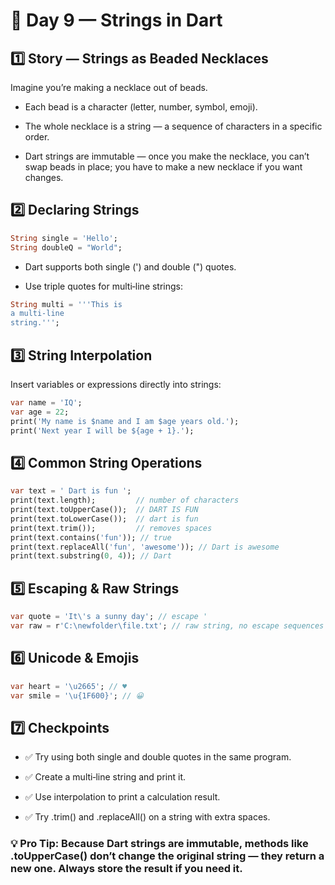 # 🎯 Day 9 — Strings in Dart
## 1️⃣ Story — Strings as Beaded Necklaces
Imagine you’re making a necklace out of beads.

- Each bead is a character (letter, number, symbol, emoji).

- The whole necklace is a string — a sequence of characters in a specific order.

- Dart strings are immutable — once you make the necklace, you can’t swap beads in place; you have to make a new necklace if you want changes.
## 2️⃣ Declaring Strings
```dart
String single = 'Hello';
String doubleQ = "World";
```
- Dart supports both single (') and double (") quotes.

- Use triple quotes for multi‑line strings:
```dart
String multi = '''This is
a multi-line
string.''';
```
## 3️⃣ String Interpolation
Insert variables or expressions directly into strings:
``` dart 
var name = 'IQ';
var age = 22;
print('My name is $name and I am $age years old.');
print('Next year I will be ${age + 1}.');
``` 
## 4️⃣ Common String Operations
``` dart 
var text = ' Dart is fun ';
print(text.length);         // number of characters
print(text.toUpperCase());  // DART IS FUN
print(text.toLowerCase());  // dart is fun
print(text.trim());         // removes spaces
print(text.contains('fun')); // true
print(text.replaceAll('fun', 'awesome')); // Dart is awesome
print(text.substring(0, 4)); // Dart
```
## 5️⃣ Escaping & Raw Strings
``` dart 
var quote = 'It\'s a sunny day'; // escape '
var raw = r'C:\newfolder\file.txt'; // raw string, no escape sequences
```
## 6️⃣ Unicode & Emojis
```dart
var heart = '\u2665'; // ♥
var smile = '\u{1F600}'; // 😀
```
## 7️⃣ Checkpoints
- ✅ Try using both single and double quotes in the same program.

- ✅ Create a multi‑line string and print it.

- ✅ Use interpolation to print a calculation result.

- ✅ Try .trim() and .replaceAll() on a string with extra spaces.
### 💡 Pro Tip: Because Dart strings are immutable, methods like .toUpperCase() don’t change the original string — they return a new one. Always store the result if you need it.


